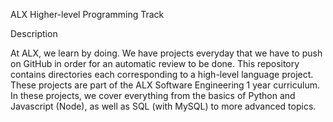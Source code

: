 ALX Higher-level Programming Track

Description

At ALX, we learn by doing. We have projects everyday that we have to push on GitHub in order for an automatic review to be done. This repository contains directories each corresponding to a high-level language project. These projects are part of the ALX Software Engineering 1 year curriculum. In these projects, we cover everything from the basics of Python and Javascript (Node), as well as SQL (with MySQL) to more advanced topics.
